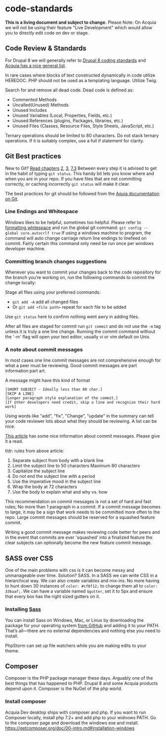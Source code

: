 # code-standards

**This is a living document and subject to change.**
Please Note: On Acquia we will not be using their feature "Live Development" which would allow you to directly edit code on dev or stage.

## Code Review & Standards
For Drupal 8 we will generally refer to [Drupal 8 coding standards](https://www.drupal.org/docs/develop/standards)  and [Acquia has a nice general list](https://docs.acquia.com/blt/developer/code-review/).

In rare cases where blocks of text constructed dynamically in code utilize HEREDOC. PHP should not be used as a templating language.  Utilize Twig.

Search for and remove all dead code.
Dead code is defined as:
- Commented Methods
- Uncalled(Unused) Methods
- Unused Includes
- Unused Variables (Local, Properties, Fields, etc.)
- Unused References (plugins, Packages, libraries, etc.)
- Unused Files (Classes, Resource Files, Style Sheets, JavaScript, etc.)

Ternary operations should be limited to 80 characters. Do not stack ternary operations.  If it is suitably complex, use a full if statement for clarity.

## Git Best practices
New to Git? [Read chapters](https://git-scm.com/book/en/v2) [2](https://git-scm.com/book/en/v2/Git-Basics-Getting-a-Git-Repository), [3](https://git-scm.com/book/en/v2/Git-Branching-Branches-in-a-Nutshell), [7.3](https://git-scm.com/book/en/v2/Git-Tools-Stashing-and-Cleaning)
Between every step it is advised to get in the habit of typing `git status`. This handy bit lets you know where and when you are in your repo. If you have files that are not committing correctly, or caching incorrectly `git status` will make it clear.

The best practices for git should be followed from the [Aquia documentation on Git](https://docs.acquia.com/acquia-cloud/develop/repository/git/). 

### Line Endings and Whitespace
Windows likes to be helpful, sometimes too helpful.  Please refer to [formatting whitespace](https://git-scm.com/book/en/v2/Customizing-Git-Git-Configuration#_formatting_and_whitespace) and run the global git command:
`git config --global core.autocrlf true` 
If using a windows machine to program, the command will auto change carriage return line endings to linefeed on commit. Fairly certain this command only need be run once per windows developer machine.

### Committing branch changes suggestions
Whenever you want to commit your changes back to the code repository for the branch you’re working on, run the following commands to commit the change locally:

Stage all files using your preferred commands:
- `git add -A`  add all changed files
- Or `git add <file path>`  repeat for each file to be added

Use `git status` here to confirm nothing went awry in adding files.

After all files are staged for commit run `git commit` and do not use the `-m` tag unless it is truly a one line change.  Running the commit command without the '-m' flag will open your text editor, usually vi or vim default on Unix.

### A note about commit messages

In most cases one line commit messages are not comprehensive enough for what a peer must be reviewing. Good commit messages are part information part art.

A message might have this kind of format
```
[SHORT SUBJECT - Ideally less than 80 char.]
[SKIP A LINE]
[Longer paragraph style explanation of the commit.]
[If other developers need credit, skip a line and recognize their hard work]
```
Using words like "add", "fix", "Change", "update" in the summary can tell your code reviewer lots about what they should be reviewing. A list can be nice.

[This article](https://chris.beams.io/posts/git-commit/) has some nice information about commit messages. Please give it a read.

tldr: rules from above article:
1. Separate subject from body with a blank line
1. Limit the subject line to 50 characters Maximum 80 characters
1. Capitalize the subject line
1. Do not end the subject line with a period
1. Use the imperative mood in the subject line
1. Wrap the body at 72 characters
1. Use the body to explain what and why vs. how

This recommendation on commit messages is not a set of hard and fast rules; No more than 1 paragraph in a commit. If a commit message becomes to large, it may be a sign that work needs to be committed more often to the repo. Large commit messages should be reserved for a squashed feature commit.

Writing a good commit message makes reviewing code better for peers and in the event that commits are ever 'squashed' into a finalized feature the clear subjects can optionally become the new feature commit message. 

## SASS over CSS
One of the main problems with css is it can become messy and unmanageable over time. Solution? SASS.  In a SASS we can write CSS in a hierarchical way. We can also create variables and mix-ins.  No more having to hunt down 30 instances of `color: #cf0f12;` to change them all to `color: 336aaf;`. We can have a variable named `$gutter`, set it to 5px and ensure that every box has the right sized gutters on it.

### Installing  [Sass](https://sass-lang.com/install)
You can install Sass on Windows, Mac, or Linux by downloading the package for your operating system [from GitHub](https://github.com/sass/dart-sass/releases/tag/1.22.10) and adding it to your PATH. That’s all—there are no external dependencies and nothing else you need to install.

PhpStorm can set up file watchers while you are making edits to your theme.

## Composer

Composer is the PHP package manager these days. Arguably one of the best things that has happened to PHP. Drupal 8 and some Acquia products depend upon it. Composer is the NuGet of the php world.

### Install composer 
Acquia Dev desktop ships with composer and php.  If you want to run Composer locally, install php 7.2+ and add php to your widnows PATH. Go to the composer page and download the windows exe and install. https://getcomposer.org/doc/00-intro.md#installation-windows




